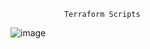                 Terraform Scripts




![image](https://github.com/user-attachments/assets/dcbc45a7-c944-4591-ab52-f4a4ecd3364f)

